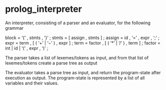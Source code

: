 # prolog_interpreter

An interpreter, consisting of a parser and an evaluator, for the following grammar

block = ‘{’ , stmts , ‘}’ ;
stmts = [ assign , stmts ] ;
assign = id , ‘=’ , expr , ‘;’ ;
expr = term , [ ( ‘+’ | ‘−’ ) , expr ] ;
term = factor , [ ( ‘*’ | ‘/’ ) , term ] ;
factor = int | id | ‘(’ , expr , ‘)’ ;

The parser takes a list of lexemes/tokens as input, and from that list of lexemes/tokens create a parse tree as output

The evaluator takes a parse tree as input, and return the program-state after execution as output. The program-state is represented by a list of all variables and their values.
